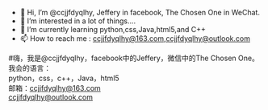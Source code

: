 - 👋 Hi, I’m @ccjjfdyqlhy, Jeffery in facebook, The Chosen One in WeChat.
- 👀 I’m interested in a lot of things....
- 🌱 I’m currently learning python,css,Java,html5,and C++
- 📫 How to reach me : ccjjfdyqlhy@163.com,ccjjfdyqlhy@outlook.com

#嗨，我是@ccjjfdyqlhy，facebook中的Jeffery，微信中的The Chosen One。  
我会的语言：  
python，css，c++，Java，html5  
邮箱：ccjjfdyqlhy@163.com  
     ccjjfdyqlhy@outlook.com  
